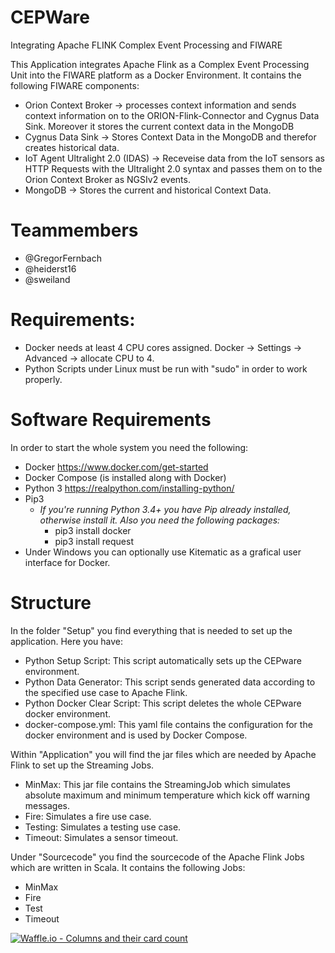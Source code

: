 # CEPWare
Integrating Apache FLINK Complex Event Processing and FIWARE

This Application integrates Apache Flink as a Complex Event Processing Unit into the FIWARE platform as a Docker Environment.
It contains the following FIWARE components:
* Orion Context Broker -> processes context information and sends context information on to the ORION-Flink-Connector and Cygnus Data Sink. Moreover it stores the current context data in the MongoDB
* Cygnus Data Sink -> Stores Context Data in the MongoDB and therefor creates historical data.
* IoT Agent Ultralight 2.0 (IDAS) -> Receveise data from the IoT sensors as HTTP Requests with the Ultralight 2.0 syntax and passes them on to the Orion Context Broker as NGSIv2 events.
* MongoDB -> Stores the current and historical Context Data.

# Teammembers
* @GregorFernbach
* @heiderst16
* @sweiland

#

# Requirements:
* Docker needs at least 4 CPU cores assigned. Docker -> Settings -> Advanced -> allocate CPU to 4.
* Python Scripts under Linux must be run with "sudo" in order to work properly.

# Software Requirements
In order to start the whole system you need the following:
* Docker https://www.docker.com/get-started
* Docker Compose (is installed along with Docker)
* Python 3 https://realpython.com/installing-python/
* Pip3
   * *If you're running Python 3.4+ you have Pip already installed, otherwise install it. Also you need the following         packages:*
      * pip3 install docker
      * pip3 install request
* Under Windows you can optionally use Kitematic as a grafical user interface for Docker.

# Structure
In the folder "Setup" you find everything that is needed to set up the application. Here you have:
* Python Setup Script: This script automatically sets up the CEPware environment.
* Python Data Generator: This script sends generated data according to the specified use case to Apache Flink.
* Python Docker Clear Script: This script deletes the whole CEPware docker environment.
* docker-compose.yml: This yaml file contains the configuration for the docker environment and is used by Docker Compose.

Within "Application" you will find the jar files which are needed by Apache Flink to set up the Streaming Jobs.
* MinMax: This jar file contains the StreamingJob which simulates absolute maximum and minimum temperature which kick off warning messages.
* Fire: Simulates a fire use case.
* Testing: Simulates a testing use case.
* Timeout: Simulates a sensor timeout.

Under "Sourcecode" you find the sourcecode of the Apache Flink Jobs which are written in Scala. It contains the following Jobs:
* MinMax
* Fire
* Test
* Timeout

[![Waffle.io - Columns and their card count](https://badge.waffle.io/AnotherCodeArtist/CEPWare.svg?columns=all)](https://waffle.io/AnotherCodeArtist/CEPWare)
